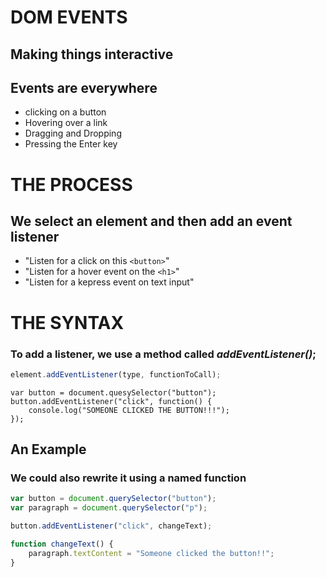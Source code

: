 # DOM EVENTS
## Making things interactive

## Events are everywhere

* clicking on a button
* Hovering over a link
* Dragging and Dropping
* Pressing the Enter key

# THE PROCESS
## We select an element and then add an event listener

* "Listen for a click on this `<button>`"
* "Listen for a hover event on the `<h1>`"
* "Listen for a kepress event on text input"

# THE SYNTAX
### To add a listener, we use a method called *addEventListener()*;

```javascript
element.addEventListener(type, functionToCall);
```

```javscript
var button = document.quesySelector("button");
button.addEventListener("click", function() {
    console.log("SOMEONE CLICKED THE BUTTON!!!");
});
```

## An Example
### We could also rewrite it using a named function

```javascript
var button = document.querySelector("button");
var paragraph = document.querySelector("p");

button.addEventListener("click", changeText);

function changeText() {
    paragraph.textContent = "Someone clicked the button!!";
}
```